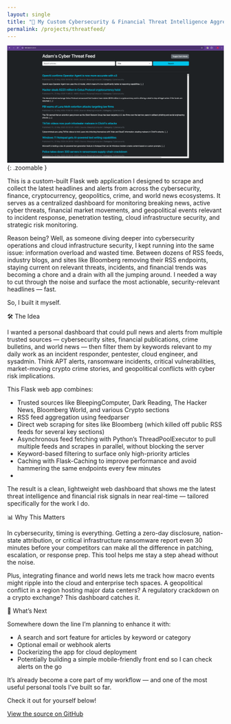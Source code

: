 ```yaml
---
layout: single
title: "📡 My Custom Cybersecurity & Financial Threat Intelligence Aggregator (Flask Web App)"
permalink: /projects/threatfeed/
---
```


![Dashboard Screenshot](/assets/images/projects/CleanCyberThreatFeedSS.jpg){: .zoomable }

This is a custom-built Flask web application I designed to scrape and collect the latest headlines and alerts from across the cybersecurity, finance, cryptocurrency, geopolitics, crime, and world news ecosystems. It serves as a centralized dashboard for monitoring breaking news, active cyber threats, financial market movements, and geopolitical events relevant to incident response, penetration testing, cloud infrastructure security, and strategic risk monitoring.

Reason being? Well, as someone diving deeper into cybersecurity operations and cloud infrastructure security, I kept running into the same issue: information overload and wasted time. Between dozens of RSS feeds, industry blogs, and sites like Bloomberg removing their RSS endpoints, staying current on relevant threats, incidents, and financial trends was becoming a chore and a drain with all the jumping around. I needed a way to cut through the noise and surface the most actionable, security-relevant headlines — fast.

So, I built it myself.

🛠️ The Idea

I wanted a personal dashboard that could pull news and alerts from multiple trusted sources — cybersecurity sites, financial publications, crime bulletins, and world news — then filter them by keywords relevant to my daily work as an incident responder, pentester, cloud engineer, and sysadmin. Think APT alerts, ransomware incidents, critical vulnerabilities, market-moving crypto crime stories, and geopolitical conflicts with cyber risk implications.

This Flask web app combines:
- Trusted sources like BleepingComputer, Dark Reading, The Hacker News, Bloomberg World, and various Crypto sections
- RSS feed aggregation using feedparser
- Direct web scraping for sites like Bloomberg (which killed off public RSS feeds for several key sections)
- Asynchronous feed fetching with Python’s ThreadPoolExecutor to pull multiple feeds and scrapes in parallel, without blocking the server
- Keyword-based filtering to surface only high-priority articles
- Caching with Flask-Caching to improve performance and avoid hammering the same endpoints every few minutes
- 
The result is a clean, lightweight web dashboard that shows me the latest threat intelligence and financial risk signals in near real-time — tailored specifically for the work I do.


📊 Why This Matters

In cybersecurity, timing is everything. Getting a zero-day disclosure, nation-state attribution, or critical infrastructure ransomware report even 30 minutes before your competitors can make all the difference in patching, escalation, or response prep. This tool helps me stay a step ahead without the noise.

Plus, integrating finance and world news lets me track how macro events might ripple into the cloud and enterprise tech spaces. A geopolitical conflict in a region hosting major data centers? A regulatory crackdown on a crypto exchange? This dashboard catches it.


🚀 What’s Next

Somewhere down the line I’m planning to enhance it with:
- A search and sort feature for articles by keyword or category
- Optional email or webhook alerts
- Dockerizing the app for cloud deployment
- Potentially building a simple mobile-friendly front end so I can check alerts on the go
  
It’s already become a core part of my workflow — and one of the most useful personal tools I’ve built so far.

Check it out for yourself below!

[View the source on GitHub](https://github.com/amtakeuchi/portfolio/tree/main/cyber_newsfeed_web)
